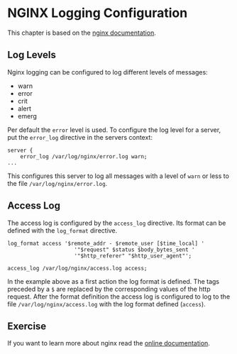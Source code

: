 # NGINX Logging Configuration
This chapter is based on the [nginx documentation](https://docs.nginx.com/nginx/admin-guide/monitoring/logging/).

## Log Levels
Nginx logging can be configured to log different levels of messages:

- warn
- error
- crit
- alert
- emerg

Per default the `error` level is used. To configure the log level for a server, put the `error_log` directive in the servers context:

```
server {
    error_log /var/log/nginx/error.log warn;
...
```
This configures this server to log all messages with a level of `warn` or less to the file `/var/log/nginx/error.log`.

## Access Log
The access log is configured by the `access_log` directive. Its format can be defined with the `log_format` directive.

```
log_format access '$remote_addr - $remote_user [$time_local] '
                     '"$request" $status $body_bytes_sent '
                     '"$http_referer" "$http_user_agent"';

access_log /var/log/nginx/access.log access;
```

In the example above as a first action the log format is defined. The tags preceded by a `$` are replaced by the corresponding values of the http request. After the format definition the access log is configured to log to the file `/var/log/nginx/access.log` with the log format defined (`access`).

## Exercise
If you want to learn more about nginx read the [online documentation](https://nginx.org/en/docs/).


